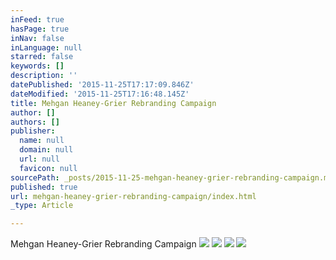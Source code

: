 ```yaml
---
inFeed: true
hasPage: true
inNav: false
inLanguage: null
starred: false
keywords: []
description: ''
datePublished: '2015-11-25T17:17:09.846Z'
dateModified: '2015-11-25T17:16:48.145Z'
title: Mehgan Heaney-Grier Rebranding Campaign
author: []
authors: []
publisher:
  name: null
  domain: null
  url: null
  favicon: null
sourcePath: _posts/2015-11-25-mehgan-heaney-grier-rebranding-campaign.md
published: true
url: mehgan-heaney-grier-rebranding-campaign/index.html
_type: Article

---
```

Mehgan Heaney-Grier Rebranding Campaign ![](https://the-grid-user-content.s3-us-west-2.amazonaws.com/a3120ba4-e9e7-4ddc-935c-b5c4bf960fc9.jpg)
![](https://the-grid-user-content.s3-us-west-2.amazonaws.com/ba1d17fa-d0d8-4c41-a6df-7c88317fea11.jpg)
![](https://the-grid-user-content.s3-us-west-2.amazonaws.com/3d170d9a-b921-4dc6-a3c8-ba3d4aa6f71a.jpg)
![](https://the-grid-user-content.s3-us-west-2.amazonaws.com/9e5bbc53-5d57-4bff-9b16-1b25bd9d9332.jpg)